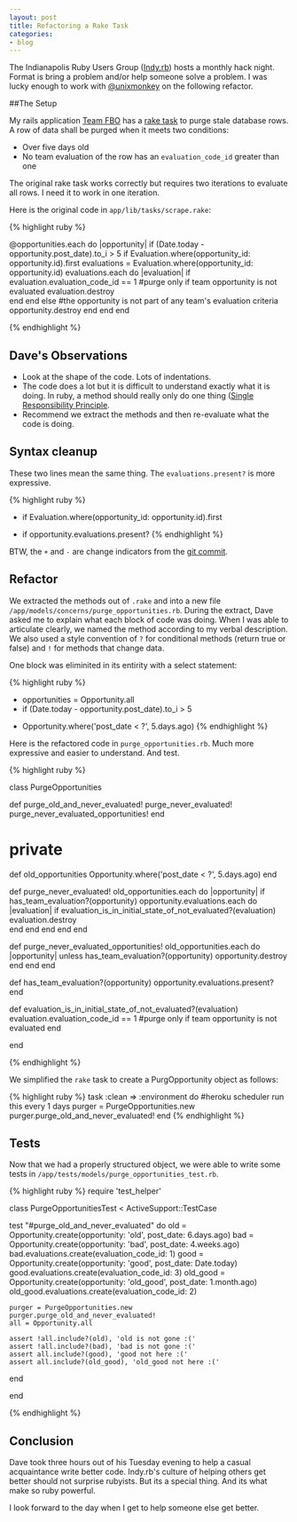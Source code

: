 ```yaml
---
layout: post
title: Refactoring a Rake Task
categories:
- blog
---
```


The Indianapolis Ruby Users Group ([Indy.rb](www.indy.rb)) hosts a monthly hack night. Format is bring a problem and/or help someone solve a problem. I was lucky enough to work with [@unixmonkey](https://twitter.com/unixmonkey) on the following refactor. 

##The Setup

My rails application [Team FBO](teamFBO.html) has a [rake task](http://en.wikipedia.org/wiki/Rake_(software)) to purge stale database rows. A row of data shall be purged when it meets two conditions:

* Over five days old
* No team evaluation of the row has an `evaluation_code_id` greater than one

The original rake task works correctly but requires two iterations to evaluate all rows. I need it to work in one iteration.

Here is the original code in `app/lib/tasks/scrape.rake`:

{% highlight ruby %}

@opportunities.each do |opportunity| 
  if (Date.today - opportunity.post_date).to_i > 5
    if Evaluation.where(opportunity_id: opportunity.id).first
      evaluations = Evaluation.where(opportunity_id: opportunity.id)
      evaluations.each do |evaluation|
        if evaluation.evaluation_code_id == 1 #purge only if team opportunity is not evaluated
          evaluation.destroy   
        end
      end
    else  #the opportunity is not part of any team's evaluation criteria
      opportunity.destroy
    end
  end
end
   
{% endhighlight %}

## Dave's Observations

* Look at the shape of the code. Lots of indentations. 
* The code does a lot but it is difficult to understand exactly what it is doing. In ruby, a method should really only do one thing ([Single Responsibility Principle](http://www.slideshare.net/anildigital/solid-design-principles-in-ruby). 
* Recommend we extract the methods and then re-evaluate what the code is doing.

## Syntax cleanup

These two lines mean the same thing. The `evaluations.present?` is more expressive. 

{% highlight ruby %}
-  if Evaluation.where(opportunity_id: opportunity.id).first
+  if opportunity.evaluations.present?
{% endhighlight %}

BTW, the `+` and `-` are change indicators from the [git commit](https://github.com/matthewnewell/fbo-scrape/commit/dda240c533dc0664a1f5760f413f5a69b2119e4f).

## Refactor

We extracted the methods out of `.rake` and into a new file `/app/models/concerns/purge_opportunities.rb`. During the extract, Dave asked me to explain what each block of code was doing. When I was able to articulate clearly, we named the method according to my verbal description. We also used a style convention of `?` for conditional methods (return true or false) and `!` for methods that change data.

One block was eliminited in its entirity with a select statement:

{% highlight ruby %}
-  opportunities = Opportunity.all 
-  if (Date.today - opportunity.post_date).to_i > 5
+  Opportunity.where('post_date < ?', 5.days.ago)
{% endhighlight %}

Here is the refactored code in `purge_opportunities.rb`. Much more expressive and easier to understand. And test.

{% highlight ruby %}

class PurgeOpportunities

  def purge_old_and_never_evaluated!
    purge_never_evaluated!
    purge_never_evaluated_opportunities!
  end

  # private

  def old_opportunities
    Opportunity.where('post_date < ?', 5.days.ago)
  end

  def purge_never_evaluated!
    old_opportunities.each do |opportunity| 
      if has_team_evaluation?(opportunity)
        opportunity.evaluations.each do |evaluation|
          if evaluation_is_in_initial_state_of_not_evaluated?(evaluation)
            evaluation.destroy  
          end
        end
      end
    end
  end

  def purge_never_evaluated_opportunities!
    old_opportunities.each do |opportunity|
      unless has_team_evaluation?(opportunity)
        opportunity.destroy
      end
    end
  end

  def has_team_evaluation?(opportunity)
    opportunity.evaluations.present?
  end 

  def evaluation_is_in_initial_state_of_not_evaluated?(evaluation)
    evaluation.evaluation_code_id == 1 #purge only if team opportunity is not evaluated
  end

end

{% endhighlight %}

We simplified the `rake` task to create a PurgOpportunity object as follows:

{% highlight ruby %}
task :clean => :environment do  #heroku scheduler run this every 1 days
  purger = PurgeOpportunities.new 
  purger.purge_old_and_never_evaluated!
end
{% endhighlight %}

## Tests

Now that we had a properly structured object, we were able to write some tests in `/app/tests/models/purge_opportunities_test.rb`.

{% highlight ruby %}
require 'test_helper'

class PurgeOpportunitiesTest < ActiveSupport::TestCase

  test "#purge_old_and_never_evaluated" do
    old = Opportunity.create(opportunity: 'old', post_date: 6.days.ago)
    bad = Opportunity.create(opportunity: 'bad', post_date: 4.weeks.ago)
    bad.evaluations.create(evaluation_code_id: 1)
    good = Opportunity.create(opportunity: 'good', post_date: Date.today)
    good.evaluations.create(evaluation_code_id: 3)
    old_good = Opportunity.create(opportunity: 'old_good', post_date: 1.month.ago)
    old_good.evaluations.create(evaluation_code_id: 2)

    purger = PurgeOpportunities.new
    purger.purge_old_and_never_evaluated!
    all = Opportunity.all

    assert !all.include?(old), 'old is not gone :('
    assert !all.include?(bad), 'bad is not gone :('
    assert all.include?(good), 'good not here :('
    assert all.include?(old_good), 'old_good not here :('
  end

end

{% endhighlight %}

## Conclusion

Dave took three hours out of his Tuesday evening to help a casual acquaintance write better code. Indy.rb's culture of helping others get better should not surprise rubyists. But its a special thing. And its what make so ruby powerful. 

I look forward to the day when I get to help someone else get better. 




